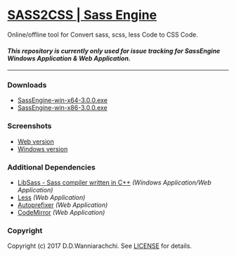 [SASS2CSS | Sass Engine](https://sass2css.herokuapp.com/)
======================
Online/offline tool for Convert sass, scss, less Code to CSS Code.

#### *This repository is currently only used for issue tracking for SassEngine Windows Application & Web Application.*
------

### Downloads
- [SassEngine-win-x64-3.0.0.exe](https://sass2css.herokuapp.com/downloads/SassEngine-win-x64-3.0.0.exe)
- [SassEngine-win-x86-3.0.0.exe](https://sass2css.herokuapp.com/downloads/SassEngine-win-x86-3.0.0.exe)

### Screenshots

- [Web version](https://github.com/DininduWanniarachchi/sass2css/blob/master/sass2css-web-version.png)
- [Windows version](https://github.com/DininduWanniarachchi/sass2css/blob/master/sass2css-windows-version.png)

### Additional Dependencies

- [LibSass - Sass compiler written in C++](https://github.com/sass/libsass) *(Windows Application/Web Application)*
- [Less](https://github.com/less) *(Web Application)*
- [Autoprefixer](https://github.com/postcss/autoprefixer) *(Web Application)*
- [CodeMirror](https://github.com/codemirror/CodeMirror) *(Web Application)*

### Copyright
Copyright (c) 2017 D.D.Wanniarachchi. See [LICENSE](https://github.com/DininduWanniarachchi/sasstocss/blob/master/LICENSE) for details.
